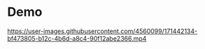 
# Demo

https://user-images.githubusercontent.com/4560099/171442134-bf473805-b12c-4b6d-a8c4-90f12abe2366.mp4

